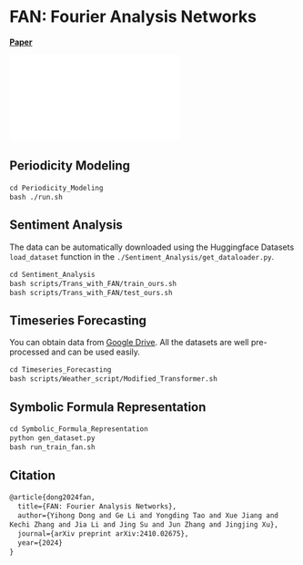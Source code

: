 # FAN: Fourier Analysis Networks
[**Paper**](https://arxiv.org/abs/2410.02675)

![The performance of different neural networks within and outside the domain of their training data for the sine function, where x is a scalar variable.](./img/intro.pdf)

## Periodicity Modeling
```shell
cd Periodicity_Modeling
bash ./run.sh
```

## Sentiment Analysis
The data can be automatically downloaded using the Huggingface Datasets `load_dataset` function in the `./Sentiment_Analysis/get_dataloader.py`. 

```shell
cd Sentiment_Analysis
bash scripts/Trans_with_FAN/train_ours.sh
bash scripts/Trans_with_FAN/test_ours.sh
```

## Timeseries Forecasting
You can obtain data from [Google Drive](https://drive.google.com/drive/folders/1v1uLx5zhGaNAOTIqHLHYMXtA-XFrKTxS?usp=sharing). All the datasets are well pre-processed and can be used easily.

```shell
cd Timeseries_Forecasting
bash scripts/Weather_script/Modified_Transformer.sh 
```

## Symbolic Formula Representation
```shell
cd Symbolic_Formula_Representation
python gen_dataset.py
bash run_train_fan.sh
```

## Citation
```
@article{dong2024fan,
  title={FAN: Fourier Analysis Networks},
  author={Yihong Dong and Ge Li and Yongding Tao and Xue Jiang and Kechi Zhang and Jia Li and Jing Su and Jun Zhang and Jingjing Xu},
  journal={arXiv preprint arXiv:2410.02675},
  year={2024}
}
```
